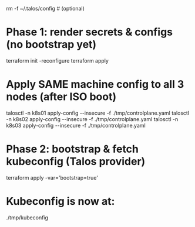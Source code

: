 rm -f ~/.talos/config # (optional)

# Phase 1: render secrets & configs (no bootstrap yet)

terraform init -reconfigure
terraform apply

# Apply SAME machine config to all 3 nodes (after ISO boot)

talosctl -n k8s01 apply-config --insecure -f ./tmp/controlplane.yaml
talosctl -n k8s02 apply-config --insecure -f ./tmp/controlplane.yaml
talosctl -n k8s03 apply-config --insecure -f ./tmp/controlplane.yaml

# Phase 2: bootstrap & fetch kubeconfig (Talos provider)

terraform apply -var='bootstrap=true'

# Kubeconfig is now at:

./tmp/kubeconfig
